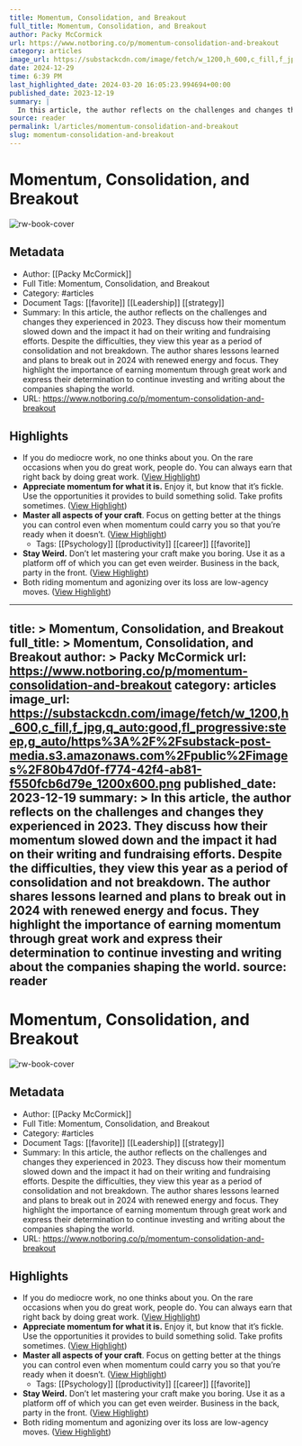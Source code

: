 ```yaml
---
title: Momentum, Consolidation, and Breakout
full_title: Momentum, Consolidation, and Breakout
author: Packy McCormick
url: https://www.notboring.co/p/momentum-consolidation-and-breakout
category: articles
image_url: https://substackcdn.com/image/fetch/w_1200,h_600,c_fill,f_jpg,q_auto:good,fl_progressive:steep,g_auto/https%3A%2F%2Fsubstack-post-media.s3.amazonaws.com%2Fpublic%2Fimages%2F80b47d0f-f774-42f4-ab81-f550fcb6d79e_1200x600.png
date: 2024-12-29
time: 6:39 PM
last_highlighted_date: 2024-03-20 16:05:23.994694+00:00
published_date: 2023-12-19
summary: |
  In this article, the author reflects on the challenges and changes they experienced in 2023. They discuss how their momentum slowed down and the impact it had on their writing and fundraising efforts. Despite the difficulties, they view this year as a period of consolidation and not breakdown. The author shares lessons learned and plans to break out in 2024 with renewed energy and focus. They highlight the importance of earning momentum through great work and express their determination to continue investing and writing about the companies shaping the world.
source: reader
permalink: l/articles/momentum-consolidation-and-breakout
slug: momentum-consolidation-and-breakout
---
```

# Momentum, Consolidation, and Breakout

![rw-book-cover](https://substackcdn.com/image/fetch/w_1200,h_600,c_fill,f_jpg,q_auto:good,fl_progressive:steep,g_auto/https%3A%2F%2Fsubstack-post-media.s3.amazonaws.com%2Fpublic%2Fimages%2F80b47d0f-f774-42f4-ab81-f550fcb6d79e_1200x600.png)

## Metadata
- Author: [[Packy McCormick]]
- Full Title: Momentum, Consolidation, and Breakout
- Category: #articles
- Document Tags: [[favorite]] [[Leadership]] [[strategy]] 
- Summary: In this article, the author reflects on the challenges and changes they experienced in 2023. They discuss how their momentum slowed down and the impact it had on their writing and fundraising efforts. Despite the difficulties, they view this year as a period of consolidation and not breakdown. The author shares lessons learned and plans to break out in 2024 with renewed energy and focus. They highlight the importance of earning momentum through great work and express their determination to continue investing and writing about the companies shaping the world.
- URL: https://www.notboring.co/p/momentum-consolidation-and-breakout

## Highlights
- If you do mediocre work, no one thinks about you. On the rare occasions when you do great work, people do. You can always earn that right back by doing great work. ([View Highlight](https://read.readwise.io/read/01hse9fa5ray74z4x6bkep8ep5))
- **Appreciate momentum for what it is.** Enjoy it, but know that it’s fickle. Use the opportunities it provides to build something solid. Take profits sometimes. ([View Highlight](https://read.readwise.io/read/01hse9qfj85z5jrqzc63pgddfp))
- **Master all aspects of your craft**. Focus on getting better at the things you can control even when momentum could carry you so that you’re ready when it doesn’t. ([View Highlight](https://read.readwise.io/read/01hse9qpee5yy4h0t54ffzz3ht))
    - Tags: [[Psychology]] [[productivity]] [[career]] [[favorite]] 
- **Stay Weird.** Don’t let mastering your craft make you boring. Use it as a platform off of which you can get even weirder. Business in the back, party in the front. ([View Highlight](https://read.readwise.io/read/01hse9qwjpnpfrytg8ztp70brj))
- Both riding momentum and agonizing over its loss are low-agency moves. ([View Highlight](https://read.readwise.io/read/01hse9rbq00yj7p4mkh7hb58zr))


---
title: >
  Momentum, Consolidation, and Breakout
full_title: >
  Momentum, Consolidation, and Breakout
author: >
  Packy McCormick
url: https://www.notboring.co/p/momentum-consolidation-and-breakout
category: articles
image_url: https://substackcdn.com/image/fetch/w_1200,h_600,c_fill,f_jpg,q_auto:good,fl_progressive:steep,g_auto/https%3A%2F%2Fsubstack-post-media.s3.amazonaws.com%2Fpublic%2Fimages%2F80b47d0f-f774-42f4-ab81-f550fcb6d79e_1200x600.png
published_date: 2023-12-19
summary: >
  In this article, the author reflects on the challenges and changes they experienced in 2023. They discuss how their momentum slowed down and the impact it had on their writing and fundraising efforts. Despite the difficulties, they view this year as a period of consolidation and not breakdown. The author shares lessons learned and plans to break out in 2024 with renewed energy and focus. They highlight the importance of earning momentum through great work and express their determination to continue investing and writing about the companies shaping the world.
source: reader
---
# Momentum, Consolidation, and Breakout

![rw-book-cover](https://substackcdn.com/image/fetch/w_1200,h_600,c_fill,f_jpg,q_auto:good,fl_progressive:steep,g_auto/https%3A%2F%2Fsubstack-post-media.s3.amazonaws.com%2Fpublic%2Fimages%2F80b47d0f-f774-42f4-ab81-f550fcb6d79e_1200x600.png)

## Metadata
- Author: [[Packy McCormick]]
- Full Title: Momentum, Consolidation, and Breakout
- Category: #articles
- Document Tags: [[favorite]] [[Leadership]] [[strategy]] 
- Summary: In this article, the author reflects on the challenges and changes they experienced in 2023. They discuss how their momentum slowed down and the impact it had on their writing and fundraising efforts. Despite the difficulties, they view this year as a period of consolidation and not breakdown. The author shares lessons learned and plans to break out in 2024 with renewed energy and focus. They highlight the importance of earning momentum through great work and express their determination to continue investing and writing about the companies shaping the world.
- URL: https://www.notboring.co/p/momentum-consolidation-and-breakout

## Highlights
- If you do mediocre work, no one thinks about you. On the rare occasions when you do great work, people do. You can always earn that right back by doing great work. ([View Highlight](https://read.readwise.io/read/01hse9fa5ray74z4x6bkep8ep5))
- **Appreciate momentum for what it is.** Enjoy it, but know that it’s fickle. Use the opportunities it provides to build something solid. Take profits sometimes. ([View Highlight](https://read.readwise.io/read/01hse9qfj85z5jrqzc63pgddfp))
- **Master all aspects of your craft**. Focus on getting better at the things you can control even when momentum could carry you so that you’re ready when it doesn’t. ([View Highlight](https://read.readwise.io/read/01hse9qpee5yy4h0t54ffzz3ht))
    - Tags: [[Psychology]] [[productivity]] [[career]] [[favorite]] 
- **Stay Weird.** Don’t let mastering your craft make you boring. Use it as a platform off of which you can get even weirder. Business in the back, party in the front. ([View Highlight](https://read.readwise.io/read/01hse9qwjpnpfrytg8ztp70brj))
- Both riding momentum and agonizing over its loss are low-agency moves. ([View Highlight](https://read.readwise.io/read/01hse9rbq00yj7p4mkh7hb58zr))


